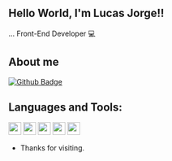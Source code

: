 ## Hello World, I'm Lucas Jorge!!

... Front-End Developer 💻

## About me
[![Github Badge](https://img.shields.io/badge/-Github-000?style=flat-square&logo=Github&logoColor=white&link=https://github.com/lucasjorge00)](https://github.com/lucasjorge00)

## Languages and Tools:
<code><img height="25" src="https://img.shields.io/badge/HTML-ea5d24?style=for-the-badge&logo=html5&logoColor=white"></code>
<code><img height="25" src="https://img.shields.io/badge/CSS-57a2e6?&style=for-the-badge&logo=css3&logoColor=white"></code>
<code><img height="25" src="https://img.shields.io/badge/JavaScript-F7DF1E?style=for-the-badge&logo=javascript&logoColor=000"></code>
<code><img height="25" src="https://img.shields.io/badge/Bootstrap-563D7C?style=for-the-badge&logo=bootstrap&logoColor=FFF"></code>
<code><img height="25" src="https://img.shields.io/badge/vuejs-3fb27f?style=for-the-badge&logo=vuejs&logoColor=000"></code>

- Thanks for visiting. 
